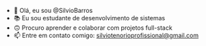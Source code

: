 - 👋 Olá, eu sou @SilvioBarros
- 📚 Eu sou estudante de desenvolvimento de sistemas 
- 🙃 Procuro aprender e colaborar com projetos full-stack
- 📫 Entre em contato comigo: silviotenorioprofissional@gmail.com

<!---
SilvioBarros/SilvioBarros is a ✨ special ✨ repository because its `README.md` (this file) appears on your GitHub profile.
You can click the Preview link to take a look at your changes.
--->

